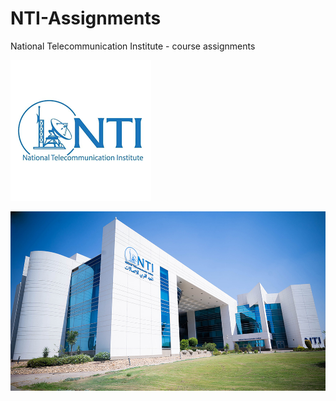 # NTI-Assignments
 National Telecommunication Institute - course assignments

![Visualization 1](img/img01.png)

![Visualization 2](img/img02.jpg)